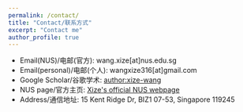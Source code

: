 ```yaml
---
permalink: /contact/
title: "Contact/联系方式"
excerpt: "Contact me"
author_profile: true
---
```



* Email(NUS)/电邮(官方): wang.xize[at]nus.edu.sg
* Email(personal)/电邮(个人): wangxize316[at]gmail.com
* Google Scholar/谷歌学术: [author:xize-wang](https://scholar.google.com/citations?user=25k04X0AAAAJ&hl=en)
* NUS page/官方主页: [Xize's official NUS webpage](https://bizfaculty.nus.edu.sg/faculty-details/?profId=672)
* Address/通信地址: 15 Kent Ridge Dr, BIZ1 07-53, Singapore 119245

